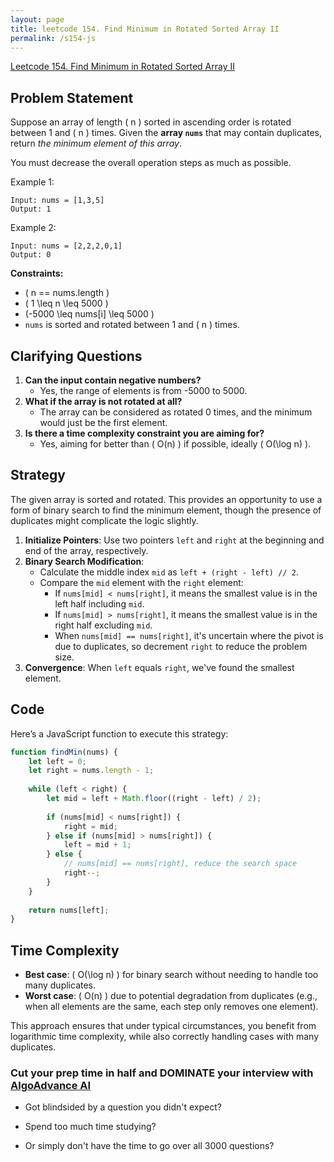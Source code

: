 ```yaml
---
layout: page
title: leetcode 154. Find Minimum in Rotated Sorted Array II
permalink: /s154-js
---
```

[Leetcode 154. Find Minimum in Rotated Sorted Array II](https://algoadvance.github.io/algoadvance/l154)
## Problem Statement

Suppose an array of length \( n \) sorted in ascending order is rotated between 1 and \( n \) times. Given the **array `nums`** that may contain duplicates, return *the minimum element of this array*.

You must decrease the overall operation steps as much as possible.

Example 1:
```
Input: nums = [1,3,5]
Output: 1
```

Example 2:
```
Input: nums = [2,2,2,0,1]
Output: 0
```

**Constraints:**
- \( n == nums.length \)
- \( 1 \leq n \leq 5000 \)
- \(-5000 \leq nums[i] \leq 5000 \)
- `nums` is sorted and rotated between 1 and \( n \) times.

## Clarifying Questions

1. **Can the input contain negative numbers?**
   - Yes, the range of elements is from -5000 to 5000.
2. **What if the array is not rotated at all?**
   - The array can be considered as rotated 0 times, and the minimum would just be the first element.
3. **Is there a time complexity constraint you are aiming for?**
   - Yes, aiming for better than \( O(n) \) if possible, ideally \( O(\log n) \).

## Strategy

The given array is sorted and rotated. This provides an opportunity to use a form of binary search to find the minimum element, though the presence of duplicates might complicate the logic slightly.

1. **Initialize Pointers**: Use two pointers `left` and `right` at the beginning and end of the array, respectively.
2. **Binary Search Modification**: 
   - Calculate the middle index `mid` as `left + (right - left) // 2`.
   - Compare the `mid` element with the `right` element:
     - If `nums[mid] < nums[right]`, it means the smallest value is in the left half including `mid`.
     - If `nums[mid] > nums[right]`, it means the smallest value is in the right half excluding `mid`.
     - When `nums[mid] == nums[right]`, it's uncertain where the pivot is due to duplicates, so decrement `right` to reduce the problem size.
3. **Convergence**: When `left` equals `right`, we've found the smallest element.

## Code

Here’s a JavaScript function to execute this strategy:

```javascript
function findMin(nums) {
    let left = 0;
    let right = nums.length - 1;
    
    while (left < right) {
        let mid = left + Math.floor((right - left) / 2);
        
        if (nums[mid] < nums[right]) {
            right = mid;
        } else if (nums[mid] > nums[right]) {
            left = mid + 1;
        } else {
            // nums[mid] == nums[right], reduce the search space
            right--;
        }
    }
    
    return nums[left];
}
```

## Time Complexity

- **Best case**: \( O(\log n) \) for binary search without needing to handle too many duplicates.
- **Worst case**: \( O(n) \) due to potential degradation from duplicates (e.g., when all elements are the same, each step only removes one element).

This approach ensures that under typical circumstances, you benefit from logarithmic time complexity, while also correctly handling cases with many duplicates.


### Cut your prep time in half and DOMINATE your interview with [AlgoAdvance AI](https://algoAdvance.com)

- Got blindsided by a question you didn't expect?

- Spend too much time studying?

- Or simply don't have the time to go over all 3000 questions?

